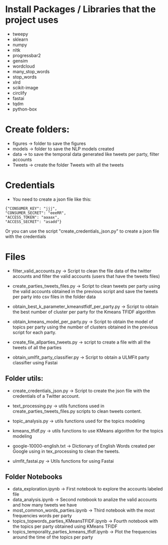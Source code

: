 # Install Packages / Libraries that the project uses
* tweepy
* sklearn
* numpy
* nltk
* progressbar2
* gensim
* wordcloud
* many_stop_words 
* stop_words
* xlrd 
* scikit-image
* circlify
* fastai
* tqdm
* python-box


# Create folders:
* figures -> folder to save the figures
* models -> folder to save the NLP models created
* data -> to save the temporal data generated like tweets per party, filter accounts
* Tweets -> create the folder Tweets with all the tweets 

# Credentials

* You need to create a json file like this:

```
{"CONSUMER_KEY": "jjj", 
"CONSUMER_SECRET": "eeeRR", 
"ACCESS_TOKEN": "aaaax", 
"ACCESS_SECRET": "asadd"}
```

Or you can use the script "create_credentials_json.py" to create a json file with the credentials

# Files


* filter_valid_accounts.py -> Script to clean the file data of the twitter accounts and filter the valid accounts (users that have the tweets files)

* create_parties_tweets_files.py -> Script to clean tweets per party using the valid accounts obtained in the previous script and save the tweets per party into csv files in the folder data

* obtain_best_k_parameter_kmeanstfidf_per_party.py -> Script to obtain the best number of cluster per party for the Kmeans TFIDF algorithm

* obtain_kmeans_model_per_party.py -> Script to obtain the model of topics per party using the number of clusters obtained in the previous script for each party.

* create_file_allparties_tweets.py -> script to create a file with all the tweets of all the parties

* obtain_umlfit_party_classifier.py -> Script to obtain a ULMFit party classifier using Fastai

## Folder utils:

* create_credentials_json.py -> Script to create the json file with the credentials of a Twitter account.

* text_processing.py -> utils functions used in create_parties_tweets_files.py scripts to clean tweets content.

* topic_analysis.py -> utils functions used for the topics modeling

* kmeans_tfidf.py -> utils functions to use KMeans algorithm for the topics modeling

* google-10000-english.txt -> Dictionary of English Words created per Google using in tex_processing to clean the tweets.

* ulmfit_fastai.py -> Utils functions for using Fastai

## Folder Notebooks

* data_exploration.ipynb -> First notebook to explore the accounts labeled file
* data_analysis.ipynb -> Second notebook to analize the valid accounts and how many tweets we have
* most_common_words_parties.ipynb -> Third notebook with the most frequencies words per party
* topics_topwords_parties_KMeansTFIDF.ipynb -> Fourth notebook with the topics per party obtained using KMeans TFIDF
* topics_temporality_parties_kmeans_tfidf.ipynb -> Plot the frequencies around the time of the topics per party


